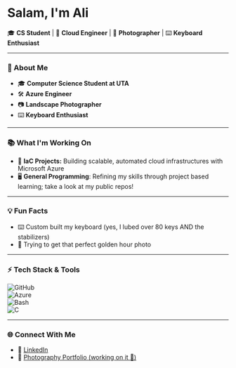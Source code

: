 # Salam, I'm Ali

🎓 **CS Student** | 🚀 **Cloud Engineer** | 📸 **Photographer** | ⌨️ **Keyboard Enthusiast**

---

### 🌟 About Me
- 🎓 **Computer Science Student at UTA**
- 🛠️ **Azure Engineer**
- 📷 **Landscape Photographer**
- ⌨️ **Keyboard Enthusiast**

---

### 📚 What I'm Working On
- 🔧 **IaC Projects:** Building scalable, automated cloud infrastructures with Microsoft Azure
- 🖥 **General Programming**: Refining my skills through project based learning; take a look at my public repos!

---

### 💡 Fun Facts
- ⌨️ Custom built my keyboard (yes, I lubed over 80 keys AND the stabilizers)
- 🌆 Trying to get that perfect golden hour photo

---

### ⚡ Tech Stack & Tools
![GitHub](https://img.shields.io/badge/GitHub-%23181717.svg?style=flat&logo=github&logoColor=white)  
![Azure](https://img.shields.io/badge/Azure-%230072C6.svg?style=flat&logo=microsoftazure&logoColor=white)  
![Bash](https://img.shields.io/badge/Bash-%234EAA25.svg?style=flat&logo=gnu-bash&logoColor=white)  
![C](https://img.shields.io/badge/C-%2300599C.svg?style=flat&logo=c&logoColor=white)
<!-- ![Terraform](https://img.shields.io/badge/Terraform-%235835CC.svg?style=flat&logo=terraform&logoColor=white) -->
---

### 🌐 Connect With Me
- 💼 [LinkedIn](https://www.linkedin.com/in/ali-iqbal-422759198/) 
- 📸 [Photography Portfolio (working on it 👀)](#)
